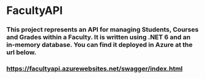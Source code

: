 ﻿# FacultyAPI

### This project represents an API for managing Students, Courses and Grades within a Faculty. It is written using .NET 6 and an in-memory database. You can find it deployed in Azure at the url below.
### https://facultyapi.azurewebsites.net/swagger/index.html